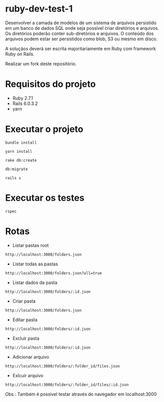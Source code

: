 # ruby-dev-test-1

Desenvolver a camada de modelos de um sistema de arquivos persistido em um banco de dados SQL onde seja possível criar diretórios e arquivos. Os diretórios poderão conter sub-diretórios e arquivos. O conteúdo dos arquivos podem estar ser persistidos como blob, S3 ou mesmo em disco.

A soluçãos deverá ser escrita majoritariamente em Ruby com framework Ruby on Rails.

Realizar um fork deste repositório.

# Requisitos do projeto

- Ruby 2.7.1
- Rails 6.0.3.2
- yarn

# Executar o projeto

``bundle install``

``yarn install``

``rake db:create``

``db:migrate``

``rails s``

# Executar os testes

``rspec``

# Rotas

- Listar pastas root

``http://localhost:3000/folders.json``

- Listar todas as pastas

``http://localhost:3000/folders.json?all=true``

- Listar dados da pasta

``http://localhost:3000/folders/:id.json``

- Criar pasta

``http://localhost:3000/folders.json``

- Editar pasta

``http://localhost:3000/folders/:id.json``

- Excluir pasta

``http://localhost:3000/folders/:id.json``

- Adicionar arquivo

``http://localhost:3000/folders/:folder_id/files.json``

- Exlcuir arquivo

``http://localhost:3000/folders/:folder_id/files/:id.json``

Obs.: Também é possível testar através do navegador em localhost:3000
